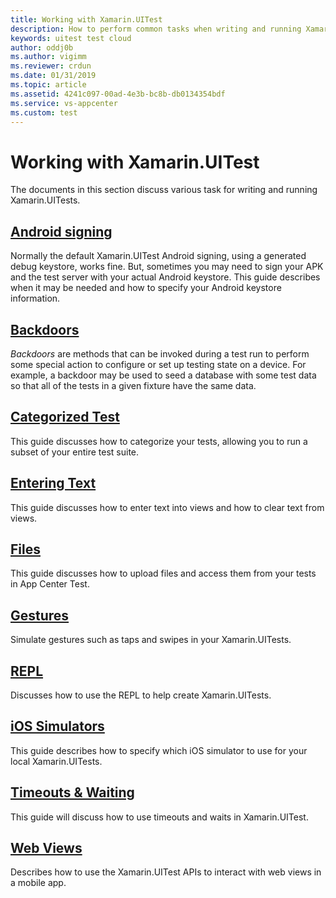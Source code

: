 ```yaml
---
title: Working with Xamarin.UITest
description: How to perform common tasks when writing and running Xamarin.UITest.
keywords: uitest test cloud
author: oddj0b
ms.author: vigimm
ms.reviewer: crdun
ms.date: 01/31/2019
ms.topic: article
ms.assetid: 4241c097-00ad-4e3b-bc8b-db0134354bdf
ms.service: vs-appcenter
ms.custom: test
---
```


# Working with Xamarin.UITest

The documents in this section discuss various task for writing and running Xamarin.UITests.

## [Android signing](android-signing.md)

Normally the default Xamarin.UITest Android signing, using a generated debug keystore, works fine. But, sometimes you may need to sign your APK and the test server with your actual Android keystore. This guide describes when it may be needed and how to specify your Android keystore information.

## [Backdoors](backdoors.md)

*Backdoors* are methods that can be invoked during a test run to perform some special action to configure or set up testing state on a device. For example, a backdoor may be used to seed a database with some test data so that all of the tests in a given fixture have the same data.

## [Categorized Test](categorized-tests.md)

This guide discusses how to categorize your tests, allowing you to run a subset of your entire test suite.

## [Entering Text](entering-text.md)

This guide discusses how to enter text into views and how to clear text from views.

## [Files](files.md)

This guide discusses how to upload files and access them from your tests in App Center Test.

## [Gestures](gestures.md)

Simulate gestures such as taps and swipes in your Xamarin.UITests.

## [REPL](repl.md)

Discusses how to use the REPL to help create Xamarin.UITests.

## [iOS Simulators](ios-simulator.md)

This guide describes how to specify which iOS simulator to use for your local Xamarin.UITests.

## [Timeouts & Waiting](timeouts.md)

This guide will discuss how to use timeouts and waits in Xamarin.UITest.

## [Web Views](webviews.md)

Describes how to use the Xamarin.UITest APIs to interact with web views in a mobile app.